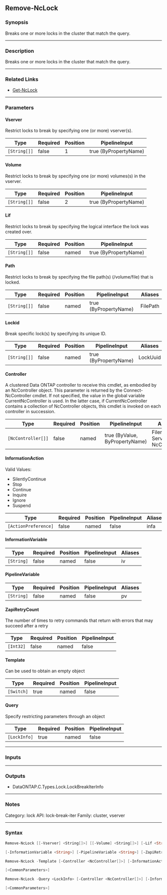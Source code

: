 Remove-NcLock
-------------

### Synopsis
Breaks one or more locks in the cluster that match the query.

---

### Description

Breaks one or more locks in the cluster that match the query.

---

### Related Links
* [Get-NcLock](Get-NcLock)

---

### Parameters
#### **Vserver**
Restrict locks to break by specifying one (or more) vserver(s).

|Type        |Required|Position|PipelineInput        |
|------------|--------|--------|---------------------|
|`[String[]]`|false   |1       |true (ByPropertyName)|

#### **Volume**
Restrict locks to break by specifying one (or more) volumes(s) in the vserver.

|Type        |Required|Position|PipelineInput        |
|------------|--------|--------|---------------------|
|`[String[]]`|false   |2       |true (ByPropertyName)|

#### **Lif**
Restrict locks to break by specifying the logical interface the lock was created over.

|Type        |Required|Position|PipelineInput        |
|------------|--------|--------|---------------------|
|`[String[]]`|false   |named   |true (ByPropertyName)|

#### **Path**
Restrict locks to break by specifying the file path(s) (/volume/file) that is locked.

|Type        |Required|Position|PipelineInput        |Aliases |
|------------|--------|--------|---------------------|--------|
|`[String[]]`|false   |named   |true (ByPropertyName)|FilePath|

#### **Lockid**
Break specific lock(s) by specifying its unique ID.

|Type        |Required|Position|PipelineInput        |Aliases |
|------------|--------|--------|---------------------|--------|
|`[String[]]`|false   |named   |true (ByPropertyName)|LockUuid|

#### **Controller**
A clustered Data ONTAP controller to receive this cmdlet, as embodied by an NcController object.  This parameter is returned by the Connect-NcController cmdlet.  If not specified, the value in the global variable CurrentNcController is used.  In the latter case, if CurrentNcController contains a collection of NcController objects, this cmdlet is invoked on each controller in succession.

|Type              |Required|Position|PipelineInput                 |Aliases                          |
|------------------|--------|--------|------------------------------|---------------------------------|
|`[NcController[]]`|false   |named   |true (ByValue, ByPropertyName)|Filer<br/>Server<br/>NcController|

#### **InformationAction**

Valid Values:

* SilentlyContinue
* Stop
* Continue
* Inquire
* Ignore
* Suspend

|Type                |Required|Position|PipelineInput|Aliases|
|--------------------|--------|--------|-------------|-------|
|`[ActionPreference]`|false   |named   |false        |infa   |

#### **InformationVariable**

|Type      |Required|Position|PipelineInput|Aliases|
|----------|--------|--------|-------------|-------|
|`[String]`|false   |named   |false        |iv     |

#### **PipelineVariable**

|Type      |Required|Position|PipelineInput|Aliases|
|----------|--------|--------|-------------|-------|
|`[String]`|false   |named   |false        |pv     |

#### **ZapiRetryCount**
The number of times to retry commands that return with errors that may succeed after a retry

|Type     |Required|Position|PipelineInput|
|---------|--------|--------|-------------|
|`[Int32]`|false   |named   |false        |

#### **Template**
Can be used to obtain an empty object

|Type      |Required|Position|PipelineInput|
|----------|--------|--------|-------------|
|`[Switch]`|true    |named   |false        |

#### **Query**
Specify restricting parameters through an object

|Type        |Required|Position|PipelineInput|
|------------|--------|--------|-------------|
|`[LockInfo]`|true    |named   |false        |

---

### Inputs

---

### Outputs
* DataONTAP.C.Types.Lock.LockBreakIterInfo

---

### Notes
Category: lock
API: lock-break-iter
Family: cluster, vserver

---

### Syntax
```PowerShell
Remove-NcLock [[-Vserver] <String[]>] [[-Volume] <String[]>] [-Lif <String[]>] [-Path <String[]>] [-Lockid <String[]>] [-Controller <NcController[]>] [-InformationAction <ActionPreference>] 
```
```PowerShell
[-InformationVariable <String>] [-PipelineVariable <String>] [-ZapiRetryCount <Int32>] [<CommonParameters>]
```
```PowerShell
Remove-NcLock -Template [-Controller <NcController[]>] [-InformationAction <ActionPreference>] [-InformationVariable <String>] [-PipelineVariable <String>] [-ZapiRetryCount <Int32>] 
```
```PowerShell
[<CommonParameters>]
```
```PowerShell
Remove-NcLock -Query <LockInfo> [-Controller <NcController[]>] [-InformationAction <ActionPreference>] [-InformationVariable <String>] [-PipelineVariable <String>] [-ZapiRetryCount <Int32>] 
```
```PowerShell
[<CommonParameters>]
```
